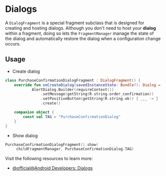 # Dialogs

A `DialogFragment` is a special fragment subclass that is designed for creating and hosting dialogs. Although you don't need to host your **dialog** within a fragment, doing so lets the `FragmentManager` manage the state of the dialog and automatically restore the dialog when a configuration change occurs.

## Usage
- Create dialog
```kotlin
class PurchaseConfirmationDialogFragment : DialogFragment() {
    override fun onCreateDialog(savedInstanceState: Bundle?): Dialog =
            AlertDialog.Builder(requireContext())
                .setMessage(getString(R.string.order_confirmation))
                .setPositiveButton(getString(R.string.ok)) { _,_ -> }
                .create()

    companion object {
        const val TAG = "PurchaseConfirmationDialog"
    }
}
```
- Show dialog
```kotlin
PurchaseConfirmationDialogFragment().show(
     childFragmentManager, PurchaseConfirmationDialog.TAG)
```

Visit the following resources to learn more:

- [@official@Android Developers: Dialogs](https://developer.android.com/guide/fragments/dialogs)